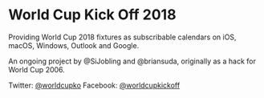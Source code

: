 World Cup Kick Off 2018
==========

Providing World Cup 2018 fixtures as subscribable calendars on iOS, macOS, Windows, Outlook and Google.

An ongoing project by @SiJobling and @briansuda, originally as a hack for World Cup 2006.

Twitter: [@worldcupko](https://twitter.com/worldcupko)
Facebook: [@worldcupkickoff](https://fb.com/worldcupkickoff)
